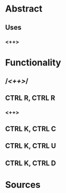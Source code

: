 # Abstract
## Uses
### <++>

# Functionality
## /*<++>*/
### 

## CTRL R, CTRL R
### <++>
## CTRL K, CTRL C
## CTRL K, CTRL U
## CTRL K, CTRL D

# Sources